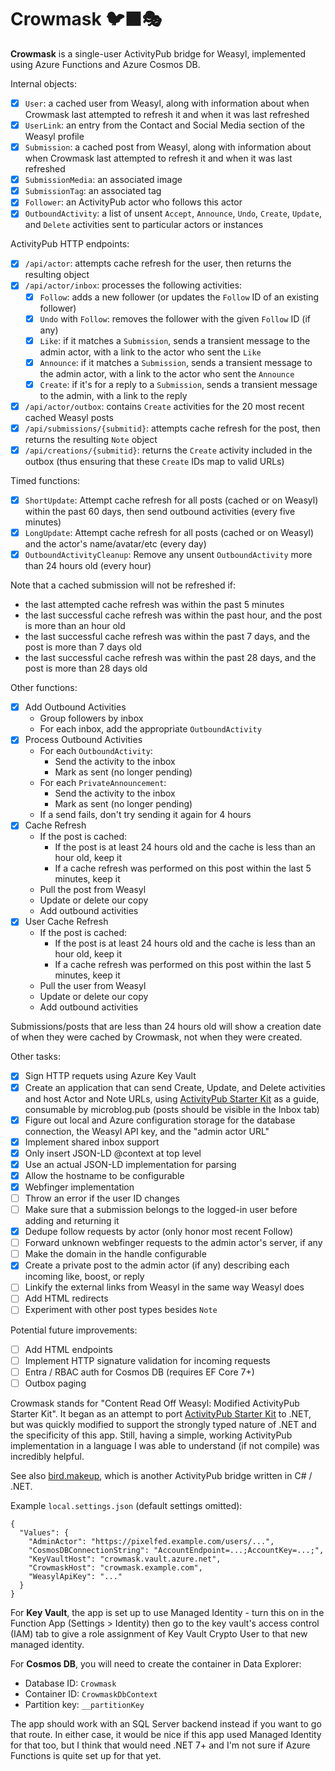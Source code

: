 ﻿# Crowmask 🐦‍⬛🎭

**Crowmask** is a single-user ActivityPub bridge for Weasyl, implemented using Azure Functions and Azure Cosmos DB.

Internal objects:

- [x] `User`: a cached user from Weasyl, along with information about when Crowmask last attempted to refresh it and when it was last refreshed
- [x] `UserLink`: an entry from the Contact and Social Media section of the Weasyl profile
- [x] `Submission`: a cached post from Weasyl, along with information about when Crowmask last attempted to refresh it and when it was last refreshed
- [x] `SubmissionMedia`: an associated image
- [x] `SubmissionTag`: an associated tag
- [x] `Follower`: an ActivityPub actor who follows this actor
- [x] `OutboundActivity`: a list of unsent `Accept`, `Announce`, `Undo`, `Create`, `Update`, and `Delete` activities sent to particular actors or instances

ActivityPub HTTP endpoints:

- [x] `/api/actor`: attempts cache refresh for the user, then returns the resulting object
- [x] `/api/actor/inbox`: processes the following activities:
    - [x] `Follow`: adds a new follower (or updates the `Follow` ID of an existing follower)
    - [x] `Undo` with `Follow`: removes the follower with the given `Follow` ID (if any)
    - [x] `Like`: if it matches a `Submission`, sends a transient message to the admin actor, with a link to the actor who sent the `Like`
    - [x] `Announce`: if it matches a `Submission`, sends a transient message to the admin actor, with a link to the actor who sent the `Announce`
    - [x] `Create`: if it's for a reply to a `Submission`, sends a transient message to the admin, with a link to the reply
- [x] `/api/actor/outbox`: contains `Create` activities for the 20 most recent cached Weasyl posts
- [x] `/api/submissions/{submitid}`: attempts cache refresh for the post, then returns the resulting `Note` object
- [x] `/api/creations/{submitid}`: returns the `Create` activity included in the outbox (thus ensuring that these `Create` IDs map to valid URLs)

Timed functions:

- [x] `ShortUpdate`: Attempt cache refresh for all posts (cached or on Weasyl) within the past 60 days, then send outbound activities (every five minutes)
- [x] `LongUpdate`: Attempt cache refresh for all posts (cached or on Weasyl) and the actor's name/avatar/etc (every day)
- [x] `OutboundActivityCleanup`: Remove any unsent `OutboundActivity` more than 24 hours old (every hour)

Note that a cached submission will not be refreshed if:

* the last attempted cache refresh was within the past 5 minutes
* the last successful cache refresh was within the past hour, and the post is more than an hour old
* the last successful cache refresh was within the past 7 days, and the post is more than 7 days old
* the last successful cache refresh was within the past 28 days, and the post is more than 28 days old

Other functions:

- [x] Add Outbound Activities
    * Group followers by inbox
    * For each inbox, add the appropriate `OutboundActivity`
- [x] Process Outbound Activities
    * For each `OutboundActivity`:
        * Send the activity to the inbox
        * Mark as sent (no longer pending)
    * For each `PrivateAnnouncement`:
        * Send the activity to the inbox
        * Mark as sent (no longer pending)
    * If a send fails, don't try sending it again for 4 hours
- [x] Cache Refresh
    * If the post is cached:
        * If the post is at least 24 hours old and the cache is less than an hour old, keep it
        * If a cache refresh was performed on this post within the last 5 minutes, keep it
    * Pull the post from Weasyl
    * Update or delete our copy
    * Add outbound activities
- [x] User Cache Refresh
    * If the post is cached:
        * If the post is at least 24 hours old and the cache is less than an hour old, keep it
        * If a cache refresh was performed on this post within the last 5 minutes, keep it
    * Pull the user from Weasyl
    * Update or delete our copy
    * Add outbound activities

Submissions/posts that are less than 24 hours old will show a creation date of
when they were cached by Crowmask, not when they were created.

Other tasks:

- [x] Sign HTTP requets using Azure Key Vault
- [x] Create an application that can send Create, Update, and Delete activities and host Actor and Note URLs,
      using [ActivityPub Starter Kit](https://github.com/jakelazaroff/activitypub-starter-kit) as a guide,
      consumable by microblog.pub (posts should be visible in the Inbox tab)
- [x] Figure out local and Azure configuration storage for the database connection, the Weasyl API key, and the "admin actor URL"
- [x] Implement shared inbox support
- [x] Only insert JSON-LD @context at top level
- [x] Use an actual JSON-LD implementation for parsing
- [x] Allow the hostname to be configurable
- [x] Webfinger implementation
- [ ] Throw an error if the user ID changes
- [ ] Make sure that a submission belongs to the logged-in user before adding and returning it
- [x] Dedupe follow requests by actor (only honor most recent Follow)
- [ ] Forward unknown webfinger requests to the admin actor's server, if any
- [ ] Make the domain in the handle configurable
- [x] Create a private post to the admin actor (if any) describing each incoming like, boost, or reply
- [ ] Linkify the external links from Weasyl in the same way Weasyl does
- [ ] Add HTML redirects
- [ ] Experiment with other post types besides `Note`

Potential future improvements:

- [ ] Add HTML endpoints
- [ ] Implement HTTP signature validation for incoming requests
- [ ] Entra / RBAC auth for Cosmos DB (requires EF Core 7+)
- [ ] Outbox paging

Crowmask stands for "Content Read Off Weasyl: Modified ActivityPub Starter Kit". It began as an attempt
to port [ActivityPub Starter Kit](https://github.com/jakelazaroff/activitypub-starter-kit) to .NET, but
was quickly modified to support the strongly typed nature of .NET and the specificity of this app.
Still, having a simple, working ActivityPub implementation in a language I was able to understand (if
not compile) was incredibly helpful.

See also [bird.makeup](https://sr.ht/~cloutier/bird.makeup/), which is another
ActivityPub bridge written in C# / .NET.

Example `local.settings.json` (default settings omitted):

    {
      "Values": {
        "AdminActor": "https://pixelfed.example.com/users/...",
        "CosmosDBConnectionString": "AccountEndpoint=...;AccountKey=...;",
        "KeyVaultHost": "crowmask.vault.azure.net",
        "CrowmaskHost": "crowmask.example.com",
        "WeasylApiKey": "..."
      }
    }

For **Key Vault**, the app is set up to use Managed Identity - turn this on in
the Function App (Settings > Identity) then go to the key vault's access
control (IAM) tab to give a role assignment of Key Vault Crypto User to that
new managed identity.

For **Cosmos DB**, you will need to create the container in Data Explorer:

* Database ID: `Crowmask`
* Container ID: `CrowmaskDbContext`
* Partition key: `__partitionKey`

The app should work with an SQL Server backend instead if you want to go that route.
In either case, it would be nice if this app used Managed Identity for that too, but
I think that would need .NET 7+ and I'm not sure if Azure Functions is quite set up
for that yet.
